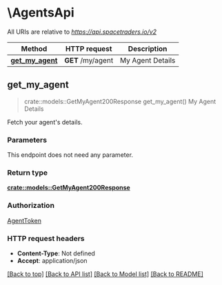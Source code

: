 # \AgentsApi

All URIs are relative to *https://api.spacetraders.io/v2*

Method | HTTP request | Description
------------- | ------------- | -------------
[**get_my_agent**](AgentsApi.md#get_my_agent) | **GET** /my/agent | My Agent Details



## get_my_agent

> crate::models::GetMyAgent200Response get_my_agent()
My Agent Details

Fetch your agent's details.

### Parameters

This endpoint does not need any parameter.

### Return type

[**crate::models::GetMyAgent200Response**](get_my_agent_200_response.md)

### Authorization

[AgentToken](../README.md#AgentToken)

### HTTP request headers

- **Content-Type**: Not defined
- **Accept**: application/json

[[Back to top]](#) [[Back to API list]](../README.md#documentation-for-api-endpoints) [[Back to Model list]](../README.md#documentation-for-models) [[Back to README]](../README.md)

